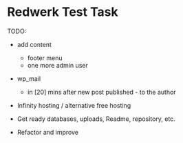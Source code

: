# Redwerk Test Task

TODO:
- add content
	- footer menu
	- one more admin user
- wp_mail
	- in [20] mins after new post published - to the author
- Infinity hosting / alternative free hosting
- Get ready databases, uploads, Readme, repository, etc.

- Refactor and improve